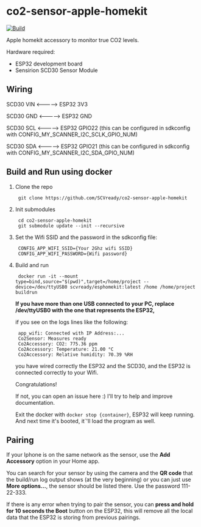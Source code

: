 # co2-sensor-apple-homekit

[![Build](https://github.com/SCVready/co2-sensor-apple-homekit/actions/workflows/Build.yml/badge.svg)](https://github.com/SCVready/co2-sensor-apple-homekit/actions/workflows/Build.yml)

Apple homekit accessory to monitor true CO2 levels.

Hardware required:
- ESP32 development board
- Sensirion SCD30 Sensor Module

## Wiring
SCD30 VIN <-----> ESP32 3V3

SCD30 GND <-----> ESP32 GND

SCD30 SCL <-----> ESP32 GPIO22 (this can be configured in sdkconfig with CONFIG_MY_SCANNER_I2C_SCLK_GPIO_NUM)

SCD30 SDA <-----> ESP32 GPIO21 (this can be configured in sdkconfig with CONFIG_MY_SCANNER_I2C_SDA_GPIO_NUM)

## Build and Run using docker
1. Clone the repo

        git clone https://github.com/SCVready/co2-sensor-apple-homekit

2. Init submodules

        cd co2-sensor-apple-homekit
        git submodule update --init --recursive

3. Set the Wifi SSID and the password in the sdkconfig file:

        CONFIG_APP_WIFI_SSID={Your 2Ghz wifi SSID}
        CONFIG_APP_WIFI_PASSWORD={Wifi password}

3. Build and run

        docker run -it --mount type=bind,source="$(pwd)",target=/home/project --device=/dev/ttyUSB0 scvready/esphomekit:latest /home /home/project buildrun

    **If you have more than one USB connected to your PC, replace /dev/ttyUSB0 with the one that represents the ESP32,**

    if you see on the logs lines like the following:

        app_wifi: Connected with IP Address:...
        Co2Sensor: Measures ready
        Co2Accessory: CO2: 775.36 ppm
        Co2Accessory: Temperature: 21.00 °C
        Co2Accessory: Relative humidity: 70.39 %RH

    you have wired correctly the ESP32 and the SCD30, and the ESP32 is connected correctly to your Wifi.

    Congratulations!

    If not, you can open an issue here :) I'll try to help and improve documentation.

    Exit the docker with `docker stop {container}`, ESP32 will keep running. And next time it's booted, it´'ll load the program as well.

## Pairing

If your Iphone is on the same network as the sensor, use the **Add Accessory** option in your Home app.

You can search for your sensor by using the camera and the **QR code** that the build/run log output shows (at the very beginning) or you can just use **More options...**, the sensor should be listed there. Use the password 111-22-333.

If there is any error when trying to pair the sensor, you can **press and hold for 10 seconds the Boot** button on the ESP32, this will remove all the local data that the ESP32 is storing from previous pairings.